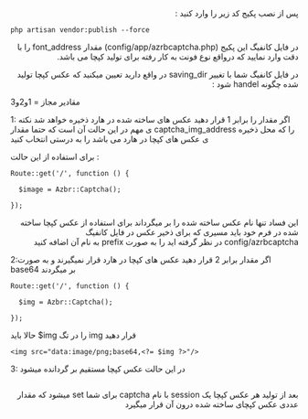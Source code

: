 <p style="text-align:right;direction:rtl;">
پس از نصب پکیج کد زیر را وارد کنید :

```
php artisan vendor:publish --force
```

</p>

<p style="text-align:right;direction:rtl;">
 در فایل کانفیگ این پکیج (config/app/azrbcaptcha.php) مقدار font_address را با دقت وارد نمایید که درواقع نوع فونت به کار رفته برای تولید کپچا می باشد.
</p>


<p style="text-align:right;direction:rtl;">
در فایل کانفیگ شما با تغییر saving_dir در واقع دارید تعیین میکنید که عکس کپچا تولید شده چگونه handel شود :

مقادیر مجاز = 1و2و3
</p>

<p style="text-align:right;direction:rtl;">

1: اگر مقدار را برابر 1 قرار دهید عکس های ساخته شده در هارد ذخیره خواهد شد 
نکته ی مهم در این حالت آن است که حتما مقدار captcha_img_address را که محل ذخیره ی عکس های کپچا در هارد می باشد را به درستی انتخاب کنید

برای استفاده از این حالت :
</p>

```
Route::get('/', function () {
 
  $image = Azbr::Captcha();

});
```

<p style="text-align:right;direction:rtl;">
این فساد تنها نام عکس ساخته شده را بر میگرداند برای استفاده از عکس کپچا ساخته شده در فرم خود باید مسیری که برای ذخیر عکس در فایل کانفیگ config/azrbcaptcha در نظر گرفته اید را به صورت prefix به نام آن اضافه کنید
</p>


<p style="text-align:right;direction:rtl;">

2:اگر مقدار برابر 2 قرار دهید عکس های کپچا در هارد قرار نمیگیرند و به صورت base64 بر میگردند

</p>

```
Route::get('/', function () {

  $img = Azbr::Captcha();   
   
});
```

<p style="text-align:right;direction:rtl;">

حالا باید $img  را در تگ img  قرار دهید 

</p>

```
<img src="data:image/png;base64,<?= $img ?>"/>
```



<p style="text-align:right;direction:rtl;">

3: در این حالت عکس کپچا مستقیم بر گردانده میشود

</p>

```Azbr::Captcha();
```

<p style="text-align:right;direction:rtl;">
بعد از تولید هر عکس کپچا یک session با نام captcha برای شما set میشود که مقدار عددی عکس کپچای ساخته شده درون آن قرار میگیرد
</p>

